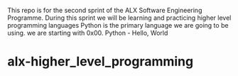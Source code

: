 This repo is for the second sprint of the ALX Software Engineering Programme. During this sprint we will be learning and practicing higher level programming languages Python is the primary language we are going to be using. we are starting with 0x00. Python - Hello, World
# alx-higher_level_programming
